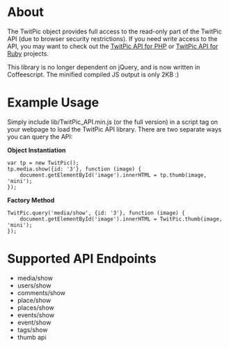 # About

The TwitPic object provides full access to the read-only part of the TwitPic API (due to browser security restrictions). If you need write access to the API, you may want to check out the [TwitPic API for PHP](http://github.com/meltingice/TwitPic-API-for-PHP) or [TwitPic API for Ruby](http://github.com/meltingice/TwitPic-API-for-Ruby) projects.

This library is no longer dependent on jQuery, and is now written in Coffeescript. The minified compiled JS output is only 2KB :)

# Example Usage

Simply include lib/TwitPic_API.min.js (or the full version) in a script tag on your webpage to load the TwitPic API library. There are two separate ways you can query the API:

**Object Instantiation**

	var tp = new TwitPic();
	tp.media.show({id: '3'}, function (image) {
		document.getElementById('image').innerHTML = tp.thumb(image, 'mini');
	});
	
**Factory Method**

	TwitPic.query('media/show', {id: '3'}, function (image) {
		document.getElementById('image').innerHTML = TwitPic.thumb(image, 'mini');
	});
	
# Supported API Endpoints

* media/show
* users/show
* comments/show
* place/show
* places/show
* events/show
* event/show
* tags/show
* thumb api